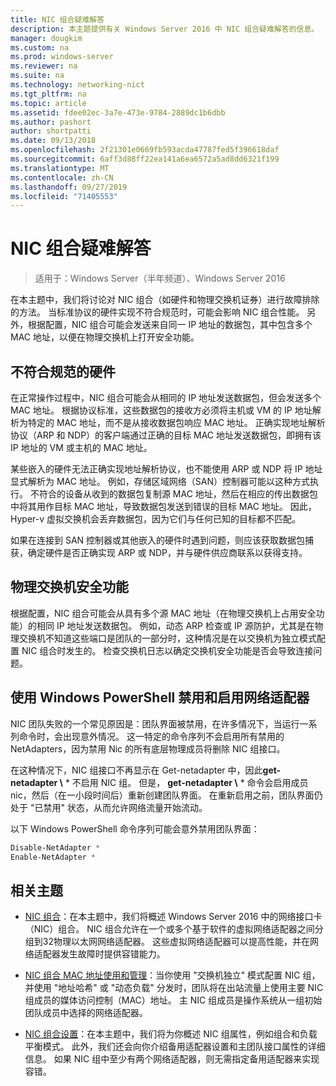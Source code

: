 ```yaml
---
title: NIC 组合疑难解答
description: 本主题提供有关 Windows Server 2016 中 NIC 组合疑难解答的信息。
manager: dougkim
ms.custom: na
ms.prod: windows-server
ms.reviewer: na
ms.suite: na
ms.technology: networking-nict
ms.tgt_pltfrm: na
ms.topic: article
ms.assetid: fdee02ec-3a7e-473e-9784-2889dc1b6dbb
ms.author: pashort
author: shortpatti
ms.date: 09/13/2018
ms.openlocfilehash: 2f21301e0669fb593acda47787fed5f396618daf
ms.sourcegitcommit: 6aff3d88ff22ea141a6ea6572a5ad8dd6321f199
ms.translationtype: MT
ms.contentlocale: zh-CN
ms.lasthandoff: 09/27/2019
ms.locfileid: "71405553"
---
```

# <a name="troubleshooting-nic-teaming"></a>NIC 组合疑难解答

>适用于：Windows Server（半年频道）、Windows Server 2016

在本主题中，我们将讨论对 NIC 组合（如硬件和物理交换机证券）进行故障排除的方法。  当标准协议的硬件实现不符合规范时，可能会影响 NIC 组合性能。 另外，根据配置，NIC 组合可能会发送来自同一 IP 地址的数据包，其中包含多个 MAC 地址，以便在物理交换机上打开安全功能。

  
## <a name="hardware-that-doesnt-conform-to-specification"></a>不符合规范的硬件  
  
在正常操作过程中，NIC 组合可能会从相同的 IP 地址发送数据包，但会发送多个 MAC 地址。 根据协议标准，这些数据包的接收方必须将主机或 VM 的 IP 地址解析为特定的 MAC 地址，而不是从接收数据包响应 MAC 地址。  正确实现地址解析协议（ARP 和 NDP）的客户端通过正确的目标 MAC 地址发送数据包，即拥有该 IP 地址的 VM 或主机的 MAC 地址。 
  
某些嵌入的硬件无法正确实现地址解析协议，也不能使用 ARP 或 NDP 将 IP 地址显式解析为 MAC 地址。  例如，存储区域网络（SAN）控制器可能以这种方式执行。 不符合的设备从收到的数据包复制源 MAC 地址，然后在相应的传出数据包中将其用作目标 MAC 地址，导致数据包发送到错误的目标 MAC 地址。 因此，Hyper-v 虚拟交换机会丢弃数据包，因为它们与任何已知的目标都不匹配。  
  
如果在连接到 SAN 控制器或其他嵌入的硬件时遇到问题，则应该获取数据包捕获，确定硬件是否正确实现 ARP 或 NDP，并与硬件供应商联系以获得支持。  

  
## <a name="physical-switch-security-features"></a>物理交换机安全功能  
根据配置，NIC 组合可能会从具有多个源 MAC 地址（在物理交换机上占用安全功能）的相同 IP 地址发送数据包。 例如，动态 ARP 检查或 IP 源防护，尤其是在物理交换机不知道这些端口是团队的一部分时，这种情况是在以交换机为独立模式配置 NIC 组合时发生的。 检查交换机日志以确定交换机安全功能是否会导致连接问题。 
  
## <a name="disabling-and-enabling-network-adapters-by-using-windows-powershell"></a>使用 Windows PowerShell 禁用和启用网络适配器  

NIC 团队失败的一个常见原因是：团队界面被禁用，在许多情况下，当运行一系列命令时，会出现意外情况。  这一特定的命令序列不会启用所有禁用的 NetAdapters，因为禁用 Nic 的所有底层物理成员将删除 NIC 组接口。 

在这种情况下，NIC 组接口不再显示在 Get-netadapter 中，因此**get-netadapter \\** * 不启用 NIC 组。 但是， **get-netadapter \\** * 命令会启用成员 nic，然后（在一小段时间后）重新创建团队界面。 在重新启用之前，团队界面仍处于 "已禁用" 状态，从而允许网络流量开始流动。 

以下 Windows PowerShell 命令序列可能会意外禁用团队界面：  
  
```PowerShell 
Disable-NetAdapter *  
Enable-NetAdapter *  
```  
  

  
## <a name="related-topics"></a>相关主题  
- [NIC 组合](NIC-Teaming.md)：在本主题中，我们将概述 Windows Server 2016 中的网络接口卡（NIC）组合。 NIC 组合允许在一个或多个基于软件的虚拟网络适配器之间分组到32物理以太网网络适配器。 这些虚拟网络适配器可以提高性能，并在网络适配器发生故障时提供容错能力。   

- [NIC 组合 MAC 地址使用和管理](NIC-Teaming-MAC-Address-Use-and-Management.md)：当你使用 "交换机独立" 模式配置 NIC 组，并使用 "地址哈希" 或 "动态负载" 分发时，团队将在出站流量上使用主要 NIC 组成员的媒体访问控制（MAC）地址。 主 NIC 组成员是操作系统从一组初始团队成员中选择的网络适配器。

- [NIC 组合设置](nic-teaming-settings.md)：在本主题中，我们将为你概述 NIC 组属性，例如组合和负载平衡模式。 此外，我们还会向你介绍备用适配器设置和主团队接口属性的详细信息。 如果 NIC 组中至少有两个网络适配器，则无需指定备用适配器来实现容错。
  


